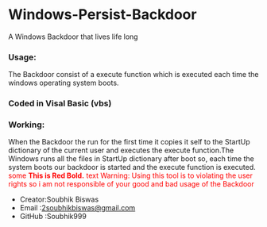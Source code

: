# Windows-Persist-Backdoor
A Windows Backdoor that lives life long

### Usage:
The Backdoor consist of a execute function which is executed each time the windows operating system boots.

### Coded in Visal Basic (vbs)

### Working:
When the Backdoor the run for the first time it copies it self to the StartUp dictionary of the current user and executes the execute function.The Windows runs all the files in StartUp dictionary after boot so, each time the system boots our backdoor is started and the execute function is executed.
<span style="color:red">some **This is Red Bold.** text
Warning: Using this tool is to violating the user rights so i am not responsible of your good and bad usage of the Backdoor
</span>
* Creator:Soubhik Biswas
* Email  :2soubhikbiswas@gmail.com
* GitHub :Soubhik999
